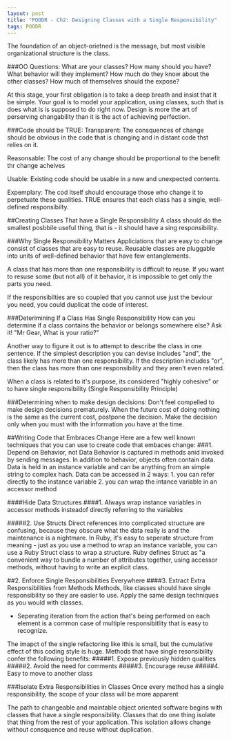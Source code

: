 ```yaml
---
layout: post
title: "POODR - Ch2: Designing Classes with a Single Responsibility"
tags: POODR
---
```

The foundation of an object-orietned is the message, but most visible organizational structure is the class.

###OO Questions:
What are your classes?
How many should you have?
What behavior will they implement?
How much do they know about the other classes?
How much of themselves should the expose?

At this stage, your first obligation is to take a deep breath and insist that it be simple. Your goal is to model your application, using classes, such that is does what is is supposed to do right now. Design is more the art of perserving changability than it is the act of achieving perfection.

###Code should be TRUE:
Transparent: The consquences of change should be obvious in the code that is changing and in distant code thst relies on it.

Reasonsable: The cost of any change should be proportional to the benefit thr change acheives

Usable: Existing code should be usable in a new and unexpected contents.

Expemplary: The cod itself should encourage those who change it to perpetuate these qualities.
TRUE ensures that each class has a single, well-defined responsibilty.


##Creating Classes That have a Single Responsibility
A class should do the smallest posbbile useful thing, that is - it should have a sing responsibility.

###Why Single Responsibility Matters
Appliciations that are easy to change consist of classes that are easy to reuse. Reusable classes are pluggable into units of well-defined behavior that have few entanglements.

A class that has more than one responsibility is difficult to reuse. If you want to resuse some (but not all) of it behavior, it is impossible to get only the parts you need.

If the responsibilties are so coupled that you cannot use just the beviour you need, you could duplicat the code of interest.

###Deterimining If a Class Has Single Responsibility
How can you determine if a class contains the behavior or belongs somewhere else?
Ask it! "Mr Gear, What is your ratio?"

Another way to figure it out is to attempt to describe the class in one sentence. If the simplest description you can devise includes "and", the class likely has more than one responsibility. If the description includes "or", then the class has more than one responsibility and they aren't even related.

When a class is related to it's purpose, its considered "highly cohesive" or to have single responsibility (Single Responsibility Principle)

###Determining when to make design decisions:
Don't feel compelled to make design decisions prematurely. When the future cost of doing nothing is the same as the current cost, postpone the decision. Make the decision only when you must with the information you have at the time.

##Writing Code that Embraces Change
Here are a few well known techniques that you can use to create code that embaces change:
###1. Depend on Behavior, not Data
Behavior is captured in methods anid invoked by sending messages. In addition to behavior, objects often contain data. Data is held in an instance variable and can be anything from an simple string to complex hash. Data can be accessed in 2 ways: 1. you can refer directly to the instance variable
2. you can wrap the intance variable in an accessor method

####Hide Data Structures
####1. Always wrap instance variables in accessor methods insteadof directly referring to the variables

#####2. Use Structs
Direct references into complicated structure are confusing, because they obscure what the data really is and the maintenance is a nightmare.
In Ruby, it's easy to seperate structure from meaning - just as you use a method to wrap an instance variable, you can use a Ruby Struct class to wrap a structure.
Ruby defines Struct as "a convenient way to bundle a number of attributes together, using accessor methods, without having to write an explicit class.

##2. Enforce Single Responsibilities Everywhere
####3. Extract Extra Responsibilities from Methods
Methods, like classes should have single responsibility so they are easier to use. Apply the same design techniques as you would with classes.

* Seperating iteration from the action that's being performed on each element is a common case of multiple responsibitlity that is easy to recognize.

The imapct of the single refactoring like ithis is small, but the cumulative effect of this coding style is huge. Methods that have single resonsibility confer the following benefits:
#####1. Expose previously hidden qualities
#####2. Avoid the need for comments
#####3. Encourage reuse
#####4. Easy to move to another class

###Isolate Extra Responsibilities in Classes
Once every method has a single responsibility, the scope of your class will be more apparent

The path to changeable and maintable object oriented software begins with classes that have a single responsibility. Classes that do one thing isolate that thing from the rest of your application. This isolation allows change without consquence and reuse without duplication.

